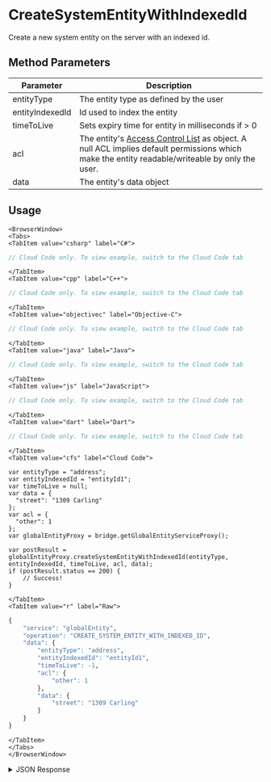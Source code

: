 # CreateSystemEntityWithIndexedId

Create a new system entity on the server with an indexed id.

<PartialServop service_name="globalEntity" operation_name="CREATE_SYSTEM_ENTITY_WITH_INDEXED_ID" />

## Method Parameters
Parameter | Description
--------- | -----------
entityType | The entity type as defined by the user 
entityIndexedId | Id used to index the entity
timeToLive | Sets expiry time for entity in milliseconds if > 0 
acl | The entity's [Access Control List](/api/appendix/acl) as object. A null ACL implies default permissions which make the entity readable/writeable by only the user. 
data | The entity's data object 

## Usage

```mdx-code-block
<BrowserWindow>
<Tabs>
<TabItem value="csharp" label="C#">
```

```csharp
// Cloud Code only. To view example, switch to the Cloud Code tab
```

```mdx-code-block
</TabItem>
<TabItem value="cpp" label="C++">
```

```cpp
// Cloud Code only. To view example, switch to the Cloud Code tab
```

```mdx-code-block
</TabItem>
<TabItem value="objectivec" label="Objective-C">
```

```objectivec
// Cloud Code only. To view example, switch to the Cloud Code tab
```

```mdx-code-block
</TabItem>
<TabItem value="java" label="Java">
```

```java
// Cloud Code only. To view example, switch to the Cloud Code tab
```

```mdx-code-block
</TabItem>
<TabItem value="js" label="JavaScript">
```

```javascript
// Cloud Code only. To view example, switch to the Cloud Code tab
```

```mdx-code-block
</TabItem>
<TabItem value="dart" label="Dart">
```

```dart
// Cloud Code only. To view example, switch to the Cloud Code tab
```

```mdx-code-block
</TabItem>
<TabItem value="cfs" label="Cloud Code">
```

```cfscript
var entityType = "address";
var entityIndexedId = "entityId1";
var timeToLive = null;
var data = {
  "street": "1309 Carling"
};
var acl = {
  "other": 1
};
var globalEntityProxy = bridge.getGlobalEntityServiceProxy();

var postResult = globalEntityProxy.createSystemEntityWithIndexedId(entityType, entityIndexedId, timeToLive, acl, data);
if (postResult.status == 200) {
    // Success!
}
```

```mdx-code-block
</TabItem>
<TabItem value="r" label="Raw">
```

```r
{
	"service": "globalEntity",
	"operation": "CREATE_SYSTEM_ENTITY_WITH_INDEXED_ID",
	"data": {
		"entityType": "address",
		"entityIndexedId": "entityId1",
		"timeToLive": -1,
		"acl": {
			"other": 1
		},
		"data": {
			"street": "1309 Carling"
		}
	}
}
```

```mdx-code-block
</TabItem>
</Tabs>
</BrowserWindow>
```

<details>
<summary>JSON Response</summary>

```json
{  
   "data":{  
      "gameId":"12270",
      "entityId":"b2a2bbdf-084b-41c8-802a-05de9c37b20c",
      "ownerId":null,
      "entityType":"address",
      "entityIndexedId":"entityId1",
      "version":1,
      "acl":{  
         "other":1
      },
      "expiresAt":9223372036854776000,
      "timeToLive":-1,
      "createdAt":1550852309251,
      "updatedAt":1550852309251
   },
   "status":200
}
```
</details>

